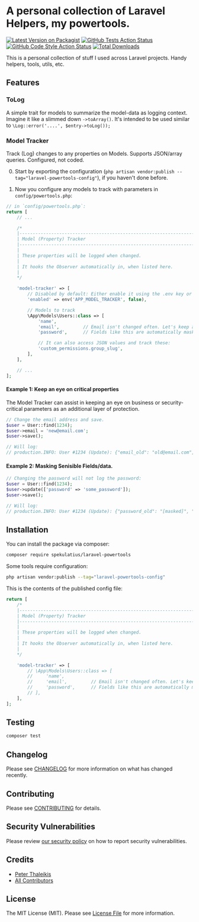 # A personal collection of Laravel Helpers, my powertools.

[![Latest Version on Packagist](https://img.shields.io/packagist/v/spekulatius/laravel-powertools.svg?style=flat-square)](https://packagist.org/packages/spekulatius/laravel-powertools)
[![GitHub Tests Action Status](https://img.shields.io/github/actions/workflow/status/spekulatius/laravel-powertools/run-tests.yml?branch=main&label=tests&style=flat-square)](https://github.com/spekulatius/laravel-powertools/actions?query=workflow%3Arun-tests+branch%3Amain)
[![GitHub Code Style Action Status](https://img.shields.io/github/actions/workflow/status/spekulatius/laravel-powertools/fix-php-code-style-issues.yml?branch=main&label=code%20style&style=flat-square)](https://github.com/spekulatius/laravel-powertools/actions?query=workflow%3A"Fix+PHP+code+style+issues"+branch%3Amain)
[![Total Downloads](https://img.shields.io/packagist/dt/spekulatius/laravel-powertools.svg?style=flat-square)](https://packagist.org/packages/spekulatius/laravel-powertools)

This is a personal collection of stuff I used across Laravel projects. Handy helpers, tools, utils, etc.

## Features

### ToLog

A simple trait for models to summarize the model-data as logging context. Imagine it like a slimmed down `->toArray()`. It's intended to be used similar to `\Log::error('....', $entry->toLog());`


### Model Tracker

Track (Log) changes to any properties on Models. Supports JSON/array queries. Configured, not coded.

0. Start by exporting the configuration (`php artisan vendor:publish --tag="laravel-powertools-config"`), if you haven't done before.

1. Now you configure any models to track with parameters in `config/powertools.php`:

```php
// in `config/powertools.php`:
return [
    // ...

    /*
    |--------------------------------------------------------------------------
    | Model (Property) Tracker
    |--------------------------------------------------------------------------
    |
    | These properties will be logged when changed.
    |
    | It hooks the Observer automatically in, when listed here.
    |
    */

    'model-tracker' => [
        // Disabled by default: Either enable it using the .env key or set it to true here.
        'enabled' => env('APP_MODEL_TRACKER', false),

        // Models to track
        \App\Models\Users::class => [
            'name',
            'email',         // Email isn't changed often. Let's keep an eye on this event.
            'password',      // Fields like this are automatically masked: [masked]

            // It can also access JSON values and track these:
            'custom_permissions.group_slug',
        ],
    ],

    // ...
];
```

#### Example 1: Keep an eye on critical properties

The Model Tracker can assist in keeping an eye on business or security-critical parameters as an additional layer of protection.

```php
// Change the email address and save.
$user = User::find(1234);
$user->email = 'new@email.com';
$user->save();

// Will log:
// production.INFO: User #1234 (Update): {"email_old": "old@email.com", "email_new": "new@email.com"}
```

#### Example 2: Masking Senisible Fields/data.

```php
// Changing the password will not log the password:
$user = User::find(1234);
$user->update(['password' => 'some_password']);
$user->save();

// Will log:
// production.INFO: User #1234 (Update): {"password_old": "[masked]", "password_new": "[masked]"}
```

## Installation

You can install the package via composer:

```bash
composer require spekulatius/laravel-powertools
```

<!--
You can publish and run the migrations with:

```bash
php artisan vendor:publish --tag="laravel-powertools-migrations"
php artisan migrate
```
-->

Some tools require configuration:

```bash
php artisan vendor:publish --tag="laravel-powertools-config"
```

This is the contents of the published config file:

```php
return [
    /*
    |--------------------------------------------------------------------------
    | Model (Property) Tracker
    |--------------------------------------------------------------------------
    |
    | These properties will be logged when changed.
    |
    | It hooks the Observer automatically in, when listed here.
    |
    */

    'model-tracker' => [
        // \App\Models\Users::class => [
        //     'name',
        //     'email',         // Email isn't changed often. Let's keep an eye on this event.
        //     'password',      // Fields like this are automatically masked
        // ],
    ],
];
```

<!--
Optionally, you can publish the views using

```bash
php artisan vendor:publish --tag="laravel-powertools-views"
```

## Usage

```php
$laravelPowertools = new Spekulatius\LaravelPowertools();
echo $laravelPowertools->echoPhrase('Hello, Spekulatius!');
```
-->

## Testing

```bash
composer test
```

## Changelog

Please see [CHANGELOG](CHANGELOG.md) for more information on what has changed recently.

## Contributing

Please see [CONTRIBUTING](CONTRIBUTING.md) for details.

## Security Vulnerabilities

Please review [our security policy](../../security/policy) on how to report security vulnerabilities.

## Credits

- [Peter Thaleikis](https://github.com/spekulatius)
- [All Contributors](../../contributors)

## License

The MIT License (MIT). Please see [License File](LICENSE.md) for more information.
